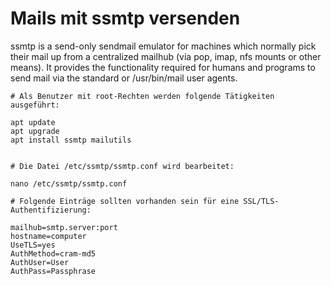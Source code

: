 # Mails mit ssmtp versenden

ssmtp is a send-only sendmail emulator for machines which normally pick their mail up from a centralized mailhub (via pop, imap, nfs mounts or other means).
It provides the functionality required for humans and programs to send mail via the standard or /usr/bin/mail user agents.

```
# Als Benutzer mit root-Rechten werden folgende Tätigkeiten ausgeführt:

apt update
apt upgrade
apt install ssmtp mailutils


# Die Datei /etc/ssmtp/ssmtp.conf wird bearbeitet:

nano /etc/ssmtp/ssmtp.conf

# Folgende Einträge sollten vorhanden sein für eine SSL/TLS-Authentifizierung:

mailhub=smtp.server:port
hostname=computer
UseTLS=yes
AuthMethod=cram-md5
AuthUser=User
AuthPass=Passphrase
```
